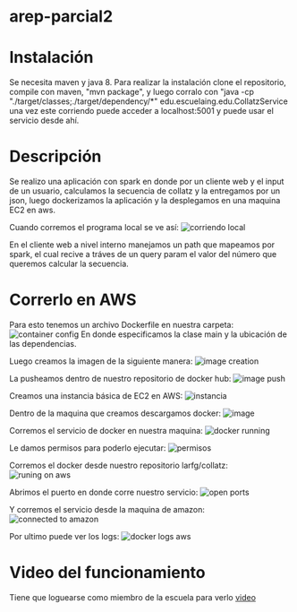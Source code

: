 # arep-parcial2

# Instalación

Se necesita maven y java 8.
Para realizar la instalación clone el repositorio, compile con maven, "mvn package", y luego corralo con
"java -cp "./target/classes;./target/dependency/*" edu.escuelaing.edu.CollatzService
una vez este corriendo puede acceder a localhost:5001 y puede usar el servicio desde ahí.

# Descripción

Se realizo una aplicación con spark en donde por un cliente web y el input de un usuario, calculamos la secuencia de
collatz y la entregamos por un json, luego dockerizamos la aplicación y la desplegamos en una maquina EC2 en aws.

Cuando corremos el programa local se ve así:
![corriendo local](https://user-images.githubusercontent.com/72176664/229224090-42420f9d-f59c-4b23-8a1a-232c19e46689.png)

En el cliente web a nivel interno manejamos un path que mapeamos por spark, el cual recive a tráves de un query param
el valor del número que queremos calcular la secuencia.

# Correrlo en AWS

Para esto tenemos un archivo Dockerfile en nuestra carpeta:
![container config](https://user-images.githubusercontent.com/72176664/229224458-fbff67e3-a65c-44ae-876b-038c78a503c7.png)
En donde especificamos la clase main y la ubicación de las dependencias.

Luego creamos la imagen de la siguiente manera:
![image creation](https://user-images.githubusercontent.com/72176664/229224574-ace45aec-5b6d-44e2-9f64-059e2c1c7f59.png)

La pusheamos dentro de nuestro repositorio de docker hub:
![image push](https://user-images.githubusercontent.com/72176664/229224637-cdd42402-23d5-44c5-9274-62dd87094457.png)

Creamos una instancia básica de EC2 en AWS:
![instancia](https://user-images.githubusercontent.com/72176664/229224692-b5abad98-1bce-4ba4-908f-34e8919c0283.png)

Dentro de la maquina que creamos descargamos docker:
![image](https://user-images.githubusercontent.com/72176664/229224832-3607fc4f-12d3-4e8e-b7ca-eca2c0bcb1b6.png)

Corremos el servicio de docker en nuestra maquina:
![docker running](https://user-images.githubusercontent.com/72176664/229224908-85b7c1b6-412c-4d2f-8432-e904ba9dd3b4.png)

Le damos permisos para poderlo ejecutar:
![permisos](https://user-images.githubusercontent.com/72176664/229224940-725ce2ef-d830-4606-a5ef-83202f8f07a0.png)

Corremos el docker desde nuestro repositorio larfg/collatz:
![runing on aws](https://user-images.githubusercontent.com/72176664/229225038-06501cc3-bc3b-4e46-b92a-3d9cafba4b7b.png)

Abrimos el puerto en donde corre nuestro servicio:
![open ports](https://user-images.githubusercontent.com/72176664/229225085-3303fdad-f6d5-4594-80e2-648963093dd1.png)

Y corremos el servicio desde la maquina de amazon:
![connected to amazon](https://user-images.githubusercontent.com/72176664/229225146-68da18c5-f15e-4e7b-adc9-0294e261f425.png)

Por ultimo puede ver los logs:
![docker logs aws](https://user-images.githubusercontent.com/72176664/229225194-1df5fc42-a3a6-45b3-a174-cef166dd66a8.png)

# Video del funcionamiento
Tiene que loguearse como miembro de la escuela para verlo
[video](https://pruebacorreoescuelaingeduco.sharepoint.com/:v:/s/msteams_b1fe54/EdRELvVNxBlLpYZk_QLEhUgBhWl7o800aj0S7BHthCK91A?e=kuRzmr)
